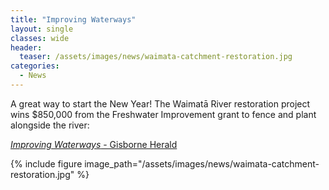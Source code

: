 ```yaml
---
title: "Improving Waterways"
layout: single
classes: wide
header:
  teaser: /assets/images/news/waimata-catchment-restoration.jpg
categories:
  - News
---
```


A great way to start the New Year! The Waimatā River restoration project wins $850,000 from the Freshwater Improvement grant to fence and plant alongside the river:

[*Improving Waterways* - Gisborne Herald](http://www.gisborneherald.co.nz/local-news/20210111/improving-waterways/)

{% include figure image_path="/assets/images/news/waimata-catchment-restoration.jpg" %}
